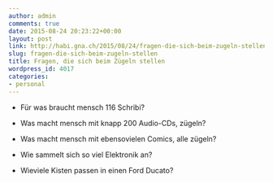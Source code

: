 ```yaml
---
author: admin
comments: true
date: 2015-08-24 20:23:22+00:00
layout: post
link: http://habi.gna.ch/2015/08/24/fragen-die-sich-beim-zugeln-stellen/
slug: fragen-die-sich-beim-zugeln-stellen
title: Fragen, die sich beim Zügeln stellen
wordpress_id: 4017
categories:
- personal
---
```




  * Für was braucht mensch 116 Schribi?


  * Was macht mensch mit knapp 200 Audio-CDs, zügeln?


  * Was macht mensch mit ebensovielen Comics, alle zügeln?


  * Wie sammelt sich so viel Elektronik an?


  * Wieviele Kisten passen in einen Ford Ducato?


